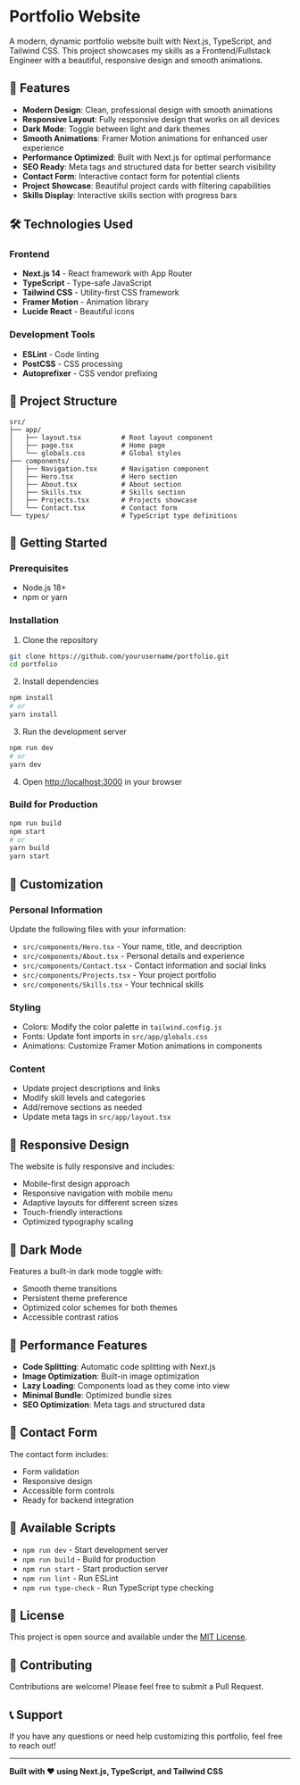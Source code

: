 # Portfolio Website

A modern, dynamic portfolio website built with Next.js, TypeScript, and Tailwind CSS. This project showcases my skills as a Frontend/Fullstack Engineer with a beautiful, responsive design and smooth animations.

## 🚀 Features

- **Modern Design**: Clean, professional design with smooth animations
- **Responsive Layout**: Fully responsive design that works on all devices
- **Dark Mode**: Toggle between light and dark themes
- **Smooth Animations**: Framer Motion animations for enhanced user experience
- **Performance Optimized**: Built with Next.js for optimal performance
- **SEO Ready**: Meta tags and structured data for better search visibility
- **Contact Form**: Interactive contact form for potential clients
- **Project Showcase**: Beautiful project cards with filtering capabilities
- **Skills Display**: Interactive skills section with progress bars

## 🛠️ Technologies Used

### Frontend
- **Next.js 14** - React framework with App Router
- **TypeScript** - Type-safe JavaScript
- **Tailwind CSS** - Utility-first CSS framework
- **Framer Motion** - Animation library
- **Lucide React** - Beautiful icons

### Development Tools
- **ESLint** - Code linting
- **PostCSS** - CSS processing
- **Autoprefixer** - CSS vendor prefixing

## 📁 Project Structure

```
src/
├── app/
│   ├── layout.tsx          # Root layout component
│   ├── page.tsx            # Home page
│   └── globals.css         # Global styles
├── components/
│   ├── Navigation.tsx      # Navigation component
│   ├── Hero.tsx            # Hero section
│   ├── About.tsx           # About section
│   ├── Skills.tsx          # Skills section
│   ├── Projects.tsx        # Projects showcase
│   └── Contact.tsx         # Contact form
└── types/                  # TypeScript type definitions
```

## 🚀 Getting Started

### Prerequisites
- Node.js 18+ 
- npm or yarn

### Installation

1. Clone the repository
```bash
git clone https://github.com/yourusername/portfolio.git
cd portfolio
```

2. Install dependencies
```bash
npm install
# or
yarn install
```

3. Run the development server
```bash
npm run dev
# or
yarn dev
```

4. Open [http://localhost:3000](http://localhost:3000) in your browser

### Build for Production

```bash
npm run build
npm start
# or
yarn build
yarn start
```

## 🎨 Customization

### Personal Information
Update the following files with your information:
- `src/components/Hero.tsx` - Your name, title, and description
- `src/components/About.tsx` - Personal details and experience
- `src/components/Contact.tsx` - Contact information and social links
- `src/components/Projects.tsx` - Your project portfolio
- `src/components/Skills.tsx` - Your technical skills

### Styling
- Colors: Modify the color palette in `tailwind.config.js`
- Fonts: Update font imports in `src/app/globals.css`
- Animations: Customize Framer Motion animations in components

### Content
- Update project descriptions and links
- Modify skill levels and categories
- Add/remove sections as needed
- Update meta tags in `src/app/layout.tsx`

## 📱 Responsive Design

The website is fully responsive and includes:
- Mobile-first design approach
- Responsive navigation with mobile menu
- Adaptive layouts for different screen sizes
- Touch-friendly interactions
- Optimized typography scaling

## 🌙 Dark Mode

Features a built-in dark mode toggle with:
- Smooth theme transitions
- Persistent theme preference
- Optimized color schemes for both themes
- Accessible contrast ratios

## 🚀 Performance Features

- **Code Splitting**: Automatic code splitting with Next.js
- **Image Optimization**: Built-in image optimization
- **Lazy Loading**: Components load as they come into view
- **Minimal Bundle**: Optimized bundle sizes
- **SEO Optimization**: Meta tags and structured data

## 📧 Contact Form

The contact form includes:
- Form validation
- Responsive design
- Accessible form controls
- Ready for backend integration

## 🔧 Available Scripts

- `npm run dev` - Start development server
- `npm run build` - Build for production
- `npm run start` - Start production server
- `npm run lint` - Run ESLint
- `npm run type-check` - Run TypeScript type checking

## 📄 License

This project is open source and available under the [MIT License](LICENSE).

## 🤝 Contributing

Contributions are welcome! Please feel free to submit a Pull Request.

## 📞 Support

If you have any questions or need help customizing this portfolio, feel free to reach out!

---

**Built with ❤️ using Next.js, TypeScript, and Tailwind CSS**